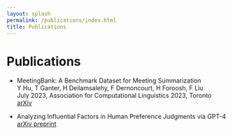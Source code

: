 ```yaml
---
layout: splash
permalink: /publications/index.html
title: Publications
---
```


# Publications

- MeetingBank: A Benchmark Dataset for Meeting Summarization <br> Y Hu, T Ganter, H Deilamsalehy, F Dernoncourt, H Foroosh, F Liu <br> July 2023, Association for Computational Linguistics 2023, Toronto [arXiv](https://arxiv.org/pdf/2305.17529.pdf)

- Analyzing Influential Factors in Human Preference Judgments via GPT-4 <br> [arXiv preprint](https://arxiv.org/pdf/2305.14702.pdf)
